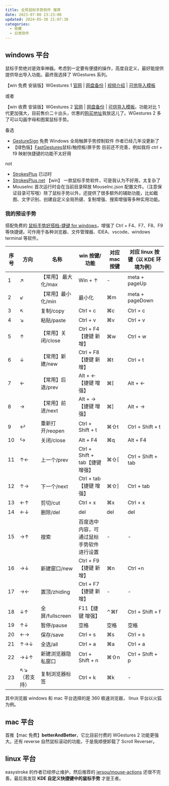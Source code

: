 ```yaml
---
title: 全局鼠标手势软件 推荐
date: 2023-07-08 23:23:00
updated: 2024-05-30 21:07:30
categories:
  - 收藏
  - 日常软件
---
```


## windows 平台

鼠标手势绝对是效率神器。考虑到一定要有便捷的操作，高度自定义，最好能提供提供导出导入功能。最终我选择了 WGestures 系列。

【win 免费 安装版】WGestures 1 [官网](https://www.yingdev.com/projects/wgestures) | [网盘备份](https://share.feijipan.com/s/RnBCul73) | [视频介绍](https://www.bilibili.com/video/BV1xM4y1j79r/?share_source=copy_web&vd_source=54168537affc2c02555097cb26797d99) | [可供导入模板](https://atomgit.com/acc8226/jiejian/tree/main/extra/WGestures)

或者

【win 收费 安装版】WGestures 2 [官网](https://www.yingdev.com/projects/wgestures2) | [网盘备份](https://share.feijipan.com/s/wZBCum33)  | [可供导入模板](https://atomgit.com/acc8226/jiejian/tree/main/extra/WGestures)。功能对比 1 代更加强大，目前售价二十出头，优惠的[购买地址](https://store.lizhi.io/site/products/id/523?cid=46jjayiu)我放这儿了。WGestures 2 多了可以勾画字母和图案鼠标手势。

备选

* [GestureSign](https://zh.gesturesign.win/#/) 免费 Windows 全局触屏手势控制软件 作者已经几年没更新了
* 【绿色版】[FastGestures](https://fg.zhaokeli.com/)鼠标/触控板/屏手势 目前还不完善，例如我将 ctrl + f9 映射快捷键的功能不太好用

not

* [StrokesPlus](https://www.strokesplus.com/) 已过时
* [StrokesPlus.net](https://www.strokesplus.net/) 【win】 一款鼠标手势软件，可是我认为不好用，太复杂了
* MouseInc 首次运行时会在当前目录释放 MouseInc.json 配置文件。（注意保证目录可写哦）除了鼠标手势以外，还提供了很多额外的辅助功能，比如截图、文字识别、创建自定义全局热键、复制增强、搜索增强等多种实用功能。

### 我的预设手势

搭配免费的 [鼠标手势好搭档-捷键 for windows](https://atomgit.com/acc8226/jiejian/tags?tab=release)，增强了 Ctrl + F4、F7、F8、F9 等快捷键。可作用于各种浏览器、文件管理器、IDEA、vscode、windows terminal 等软件。

| 序号 | 方向 | 名称 | win 按键/功能 | 对应 mac 按键 | 对应 linux 按键（以 KDE 环境为例） |
| ----  | ---- | ---- | ---- | ---- | ---- |
| 1 | ↗︎ |【常用】 最大化/max | Win + ↑ | - | meta + pageUp |
| 2 | ↙︎ |【常用】最小化/min | 最小化 | ⌘m | meta + pageDown |
| 3 | ↖︎ | 复制/copy | Ctrl + c | ⌘c | Ctrl + c |
| 4 | ↘︎ | 粘贴/paste | Ctrl + v | ⌘v | Ctrl + v |
| 5 | ↑ |【常用】关闭/close| Ctrl + F4【捷键 新增】| ⌘w | Ctrl + w |
| 6 | ↓ |【常用】新建/new | Ctrl + F8【捷键 新增】| ⌘t | Ctrl + t |
| 7 | ← |【常用】后退/prev | Alt + ← 【捷键 增强】| ⌘[ | Alt + ← |
| 8 | → |【常用】前进/next | Alt + → 【捷键 增强】| ⌘] | Alt + → |
| 9 | ↩ | 重新打开/reopen | Ctrl + Shift + t | ⌘⇧t | Ctrl + Shift + t |
| 10 | ↪ | 关闭/close | Alt + F4 | ⌘q | Alt + F4 |
| 11 | ↑← | 上一个/prev | Ctrl + Shift + tab【捷键 增强】| ⌘⇧[ | Ctrl + Shift + tab |
| 12 | ↑→ | 下一个/next | Ctrl + tab【捷键 增强】| ⌘⇧] | Ctrl + tab |
| 13 | ←↑ | 剪切/cut | Ctrl + x | ⌘x | Ctrl + x |
| 14 | ←↓ | 删除/del | del | del | del |
| 15 | →↑ | 搜索 | 百度选中内容，可通过鼠标手势软件进行设置 | - | - |
| 16 | →↓ | 新建窗口/new | Ctrl + F9【捷键 新增】| ⌘n | Ctrl +n |
| 17 | →← | 置顶/zhiding | Ctrl + F7【捷键 新增】| - | - |
| 18 | ↓↑ | 全屏/fullscreen | F11【捷键 增强】| ⌃⌘f | Ctrl + Shift + f |
| 19 | ↑↓ | 暂停/pause | 空格 | 空格 | 空格 |
| 20 | ←→ | 保存/save | Ctrl + s | ⌘s | Ctrl + s |
| 21 | ↑→↓ | 全选/all | Ctrl + a | ⌘a | Ctrl + a |
| 22 | →↓↑ | 新建浏览器隐私窗口 | Ctrl + Shift + n | ⌘⇧n | Ctrl + Shift + p |
| 23 | ↖︎↘︎（若支持）| 复制浏览器标签 | Ctrl + k | ⌘k | - |

其中浏览器 windows 和 mac 平台选择的是 360 极速浏览器， linux 平台以火狐为例。

## mac 平台

首推【mac 免费】**betterAndBetter**，它比目前付费的 WGestures 2 功能更强大。还有 reverse 自然鼠标滚动的功能，于是我顺便卸载了 Scroll Reverser。

## linux 平台

easystroke 的作者已经停止维护，然后推荐的 [jersou/mouse-actions](https://github.com/jersou/mouse-actions) 还很不完善。最后我发现 **KDE 自定义快捷键中的鼠标手势** 才是王者。
